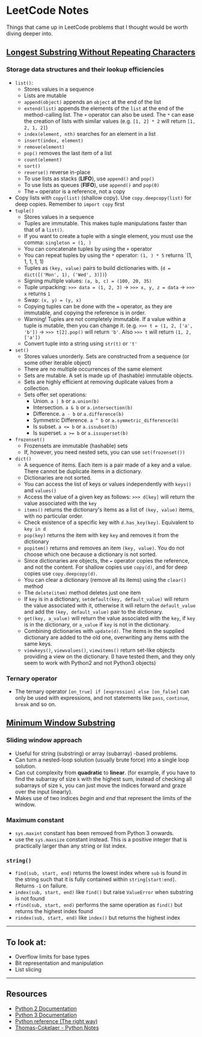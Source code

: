 # LeetCode Notes

Things that came up in LeetCode problems that I thought would be worth diving deeper into.

## [Longest Substring Without Repeating Characters](https://leetcode.com/problems/longest-substring-without-repeating-characters/)

### Storage data structures and their lookup efficiencies

- `list()`:
	- Stores values in a sequence
	- Lists are mutable
	- `append(object)` appends an `object` at the end of the list
	- `extend(list)` appends the elements of the `list` at the end of the method-calling list. The `+` operator can also be used. The `*` can ease the creation of lists with similar values (e.g. `[1, 2] * 2` will return `[1, 2, 1, 2]`)
	- `index(element, nth)` searches for an element in a list
	- `insert(index, element)`
	- `remove(element)`
	- `pop()` removes the last item of a list
	- `count(element)`
	- `sort()`
	- `reverse()` reverse in-place
	- To use lists as stacks (**LIFO**), use `append()` and `pop()`
	- To use lists as queues (**FIFO**), use `append()` and `pop(0)`
	- The `=` operator is a reference, not a copy
- Copy lists with `copy(list)` (shallow copy). Use `copy.deepcopy(list)` for deep copies. Remember to `import copy` first
- `tuple()`
	- Stores values in a sequence
	- Tuples are immutable. This makes tuple manipulations faster than that of a `list()`.
	- If you want to create a tuple with a single element, you must use the comma: `singleton = (1, )`
	- You can concatenate tuples by using the `+` operator
	- You can repeat tuples by using the `*` operator: `(1, ) * 5` returns `(1, 1, 1, 1, 1)
	- Tuples as `(key, value)` pairs to build dictionaries with. (`d = dict([('Mon', 1), ('Wed', 3)])`)
	- Signing multiple values: `(a, b, c) = (100, 20, 35)`
	- Tuple unpacking: `>>> data = (1, 2, 3)` -> `>>> x, y, z = data` -> `>>> x` returns `1`
	- Swap: `(x, y) = (y, x)`
	- Copying tuples can be done with the `=` operator, as they are immutable, and copying the reference is in order.
	- Warning! Tuples are not completely immutable. If a value within a tuple is mutable, then you can change it. (e.g. `>>> t = (1, 2, ['a', 'b'])` -> `>>> t[2].pop()` will return `'b'`. Also `>>> t` will return `(1, 2, ['a'])`
	- Convert tuple into a string using `str(t)` or `'t'`
- `set()`
	- Stores values unorderly. Sets are constructed from a sequence (or some other iterable object)
	- There are no multiple occurrences of the same element
	- Sets are mutable. A set is made up of (hashable) immutable objects.
	- Sets are highly efficient at removing duplicate values from a collection.
	- Sets offer set operations:
		- Union. `a | b` or `a.union(b)`
		- Intersection. `a & b` or `a.intersection(b)`
		- Difference. `a - b` or `a.difference(b)`
		- Symmetric Difference. `a ^ b` or `a.symmetric_difference(b)`
		- Is subset. `a <= b` or `a.issubset(b)`
		- Is superset. `a >= b` or `a.issuperset(b)`
- `frozenset()`
	-  Frozensets are immutable (hashable) sets
	-  If, however, you need nested sets, you can use `set(frozenset())`
- `dict()`
	- A sequence of items. Each item is a pair made of a key and a value. There cannot be duplicate items in a dictionary.
	- Dictionaries are not sorted. 
	- You can access the list of keys or values independently with `keys()` and `values()`
	- Access the value of a given key as follows: `>>> d[key]` will return the value associated with the `key`
	- `items()` returns the dictionary's items as a list of `(key, value)` items, with no particular order.
	- Check existence of a specific key with `d.has_key(key)`. Equivalent to `key in d`
	- `pop(key)` returns the item with key `key` and removes it from the dictionary
	- `popitem()` returns and removes an item `(key, value)`. You do not choose which one because a dictionary is not sorted.
	- Since dictionaries are objects, the `=` operator copies the reference, and not the content. For shallow copies use `copy(d)`, and for deep copies use `copy.deepcopy(d)`.
	- You can clear a dictionary (remove all its items) using the `clear()` method
	- The `delete(item)` method deletes just one item
	- If `key` is in a dictionary, `setdefault(key, default_value)` will return the value associated with it, otherwise it will return the `default_value` and add the `(key, default_value)` pair to the dictionary.
	- `get(key, a_value)` will return the value associated with the `key`, if `key` is in the dictionary, or `a_value` if `key` is not in the dictionary.
	- Combining dictionaries with `update(d)`. The items in the supplied dictionary are added to the old one, overwriting any items with the same keys.
	- `viewkeys()`, `viewvalues()`, `viewitems()` return set-like objects providing a view on the dictionary. (I have tested them, and they only seem to work with Python2 and not Python3 objects)

### Ternary operator
- The ternary operator `[on_true] if [expression] else [on_false]` can only be used with expressions, and not statements like `pass`, `continue`, `break` and so on.

## [Minimum Window Substring](https://leetcode.com/problems/minimum-window-substring/)

### Sliding window approach
- Useful for string (substring) or array (subarray) -based problems.
- Can turn a nested-loop solution (usually brute force) into a single loop solution.
- Can cut complexity from __quadratic__ to __linear__. (for example, if you have to find the subarray of size `k` with the highest sum, instead of checking all subarrays of size `k`, you can just move the indices forward and graze over the input linearly).
- Makes use of two indices _begin_ and _end_ that represent the limits of the window.

### Maximum constant
- `sys.maxint` constant has been removed from Python 3 onwards.
- use the `sys.maxsize` constant instead. This is a positive integer that is practically larger than any string or list index.

### `string()`
- `find(sub, start, end)` returns the lowest index where `sub` is found in the string such that it is fully contained within `string[start:end]`. Returns `-1` on failure.
- `index(sub, start, end)` like `find()` but raise `ValueError` when substring is not found
- `rfind(sub, start, end)` performs the same operation as `find()` but returns the highest index found
- `rindex(sub, start, end)` like `index()` but returns the highest index

---
## To look at:
- Overflow limits for base types
- Bit representation and manipulation
- List slicing

---
## Resources
- [Python 2 Documentation](https://docs.python.org/2)
- [Python 3 Documentation](https://docs.python.org/3)
- [Python reference (The right way)](https://python-reference.readthedocs.io/en/latest/)
- [Thomas-Cokelaer - Python Notes](https://thomas-cokelaer.info/tutorials/python/)
